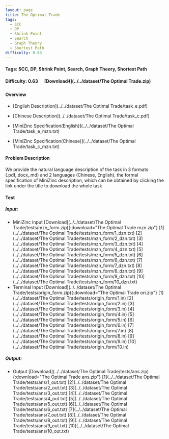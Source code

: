 ```yaml
---
layout: page
title: The Optimal Trade
tags:
  - SCC
  - DP
  - Shrink Point
  - Search
  - Graph Theory
  - Shortest Path
difficulty: 0.63
---
```


#### Tags: SCC, DP, Shrink Point, Search, Graph Theory, Shortest Path
#### Difficulty: 0.63 &nbsp;&nbsp;&nbsp;&nbsp; [Download⬇️](../../dataset/The Optimal Trade.zip)
#### Overview
- [English Description](../../dataset/The Optimal Trade/task_e.pdf)
- [Chinese Description](../../dataset/The Optimal Trade/task_c.pdf)
- [MiniZinc Specification(English)](../../dataset/The Optimal Trade/task_e_mzn.txt)

- [MiniZinc Specification(Chinese)](../../dataset/The Optimal Trade/task_c_mzn.txt)

#### Problem Description
We provide the natural language description of the task in 3 formats (.pdf,.docx,.md) and 2 languages (Chinese, English), the formal specification of MiniZinc description, which can be obtained by clicking the link under the title to download the whole task
#### Test
##### Input:
- MiniZinc Input [Download](../../dataset/The Optimal Trade/tests/mzn_form.zip){:download="The Optimal Trade mzn.zip"} [1](../../dataset/The Optimal Trade/tests/mzn_form/1_dzn.txt) [2](../../dataset/The Optimal Trade/tests/mzn_form/2_dzn.txt) [3](../../dataset/The Optimal Trade/tests/mzn_form/3_dzn.txt) [4](../../dataset/The Optimal Trade/tests/mzn_form/4_dzn.txt) [5](../../dataset/The Optimal Trade/tests/mzn_form/5_dzn.txt) [6](../../dataset/The Optimal Trade/tests/mzn_form/6_dzn.txt) [7](../../dataset/The Optimal Trade/tests/mzn_form/7_dzn.txt) [8](../../dataset/The Optimal Trade/tests/mzn_form/8_dzn.txt) [9](../../dataset/The Optimal Trade/tests/mzn_form/9_dzn.txt) [10](../../dataset/The Optimal Trade/tests/mzn_form/10_dzn.txt) 
- Terminal Input [Download](../../dataset/The Optimal Trade/tests/origin_form.zip){:download="The Optimal Trade ori.zip"} [1](../../dataset/The Optimal Trade/tests/origin_form/1.in) [2](../../dataset/The Optimal Trade/tests/origin_form/2.in) [3](../../dataset/The Optimal Trade/tests/origin_form/3.in) [4](../../dataset/The Optimal Trade/tests/origin_form/4.in) [5](../../dataset/The Optimal Trade/tests/origin_form/5.in) [6](../../dataset/The Optimal Trade/tests/origin_form/6.in) [7](../../dataset/The Optimal Trade/tests/origin_form/7.in) [8](../../dataset/The Optimal Trade/tests/origin_form/8.in) [9](../../dataset/The Optimal Trade/tests/origin_form/9.in) [10](../../dataset/The Optimal Trade/tests/origin_form/10.in) 

##### Output:
- Output [Download](../../dataset/The Optimal Trade/tests/ans.zip){:download="The Optimal Trade ans.zip"} [1](../../dataset/The Optimal Trade/tests/ans/1_out.txt) [2](../../dataset/The Optimal Trade/tests/ans/2_out.txt) [3](../../dataset/The Optimal Trade/tests/ans/3_out.txt) [4](../../dataset/The Optimal Trade/tests/ans/4_out.txt) [5](../../dataset/The Optimal Trade/tests/ans/5_out.txt) [6](../../dataset/The Optimal Trade/tests/ans/6_out.txt) [7](../../dataset/The Optimal Trade/tests/ans/7_out.txt) [8](../../dataset/The Optimal Trade/tests/ans/8_out.txt) [9](../../dataset/The Optimal Trade/tests/ans/9_out.txt) [10](../../dataset/The Optimal Trade/tests/ans/10_out.txt) 


